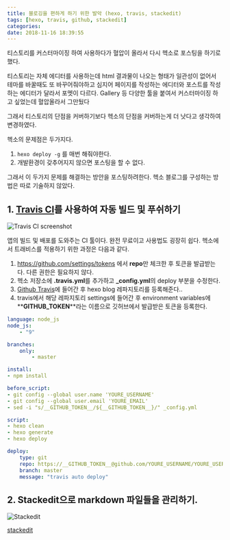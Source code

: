 ```yaml
---
title: 블로깅을 편하게 하기 위한 발악 (hexo, travis, stackedit)
tags: [hexo, travis, github, stackedit]
categories:
date: 2018-11-16 18:39:55
---
```


티스토리를 커스터마이징 하여 사용하다가 혈압이 올라서 다시 헥소로 포스팅을 하기로 했다.

티스토리는 자체 에디터를 사용하는데 html 결과물이 나오는 형태가 일관성이 없어서 테마를 바꿀때도 또 바꾸어줘야하고 심지어 페이지를 작성하는 에디터와 포스트를 작성하는 에디터가 달라서 포멧이 다르다. Gallery 등 다양한 툴을 붙여서 커스터마이징 하고 싶었는데 혈압올라서 그만뒀다

그래서 티스토리의 단점을 커버하기보다 헥소의 단점을 커버하는게 더 낫다고 생각하여 변경하였다.

헥소의 문제점은 두가지다.
1. `hexo deploy -g` 를 매번 해줘야한다.
2. 개발환경이 갖추어지지 않으면 포스팅을 할 수 없다.

그래서 이 두가지 문제를 해결하는 방안을 포스팅하려한다.
헥소 블로그를 구성하는 방법은 따로 기술하지 않았다.

## 1. [Travis CI](https://travis-ci.org/)를 사용하여 자동 빌드 및 푸쉬하기
![Travis CI screenshot](https://cdn.travis-ci.org/images/landing-page/laptop-f308ed79defa4f49c5f01af29a60084d.png)

앱의 빌드 및 배포를 도와주는 CI 툴이다. 완전 무료이고 사용법도 굉장히 쉽다. 헥소에서 트래비스를 적용하기 위한 과정은 다음과 같다.

1. https://github.com/settings/tokens 에서 **repo**만 체크한 후 토큰을 발급받는다. 다른 권한은 필요하지 않다.
2. 헥소 저장소에 **.travis.yml**를 추가하고 **_config.yml**의 deploy 부분을 수정한다.
3. [Github Travis](https://github.com/marketplace/travis-ci)에 들어간 후 hexo blog 레파지토리를 등록해준다..
4. travis에서 해당 레파지토리 settings에 들어간 후 environment variables에 **__GITHUB_TOKEN__**라는 이름으로 깃허브에서 발급받은 토큰을 등록한다.

```yml .travis.yml
language: node_js
node_js:
	- "9"

branches:
	only:
		- master

install:
- npm install

before_script:
- git config --global user.name 'YOURE_USERNAME'
- git config --global user.email 'YOURE_EMAIL'
- sed -i "s/__GITHUB_TOKEN__/${__GITHUB_TOKEN__}/" _config.yml

script:
- hexo clean
- hexo generate
- hexo deploy
```

```yml _config.yml
deploy:
	type: git
	repo: https://__GITHUB_TOKEN__@github.com/YOURE_USERNAME/YOURE_USERNAME.github.io
	branch: master
	message: "travis auto deploy"
```

## 2. Stackedit으로 markdown 파일들을 관리하기.

![Stackedit](https://super-monitoring.com/blog/wp-content/uploads/2017/05/stackedit1.png)

[stackedit](https://stackedit.io)
<!--stackedit_data:
eyJoaXN0b3J5IjpbLTEzMjA0MDU3NTAsNTc2MDA4NTczLDI1Mz
UyMzc2OV19
-->